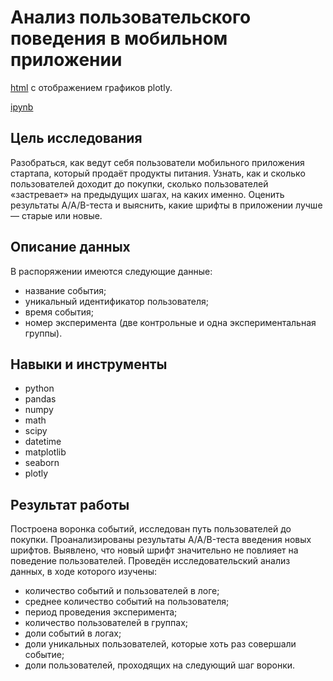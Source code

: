 # Анализ пользовательского поведения в мобильном приложении

[html](https://nbviewer.org/github/irashtelm/portfolio/blob/main/app_food_startup/app_food_startup.ipynb) с отображением графиков plotly.

[ipynb](https://github.com/irashtelm/portfolio/blob/main/app_food_startup/app_food_startup.ipynb)

## **Цель исследования**

Разобраться, как ведут себя пользователи мобильного приложения стартапа, который продаёт продукты питания. Узнать, как и сколько пользователей доходит до покупки, сколько пользователей «застревает» на предыдущих шагах, на каких именно. Оценить результаты A/A/B-теста и выяснить, какие шрифты в приложении лучше — старые или новые.

## **Описание данных**

В распоряжении имеются следующие данные:

- название события;
- уникальный идентификатор пользователя;
- время события;
- номер эксперимента (две контрольные и одна экспериментальная группы).

## **Навыки и инструменты**

- python
- pandas
- numpy
- math
- scipy
- datetime
- matplotlib
- seaborn
- plotly

## **Результат работы**

Построена воронка событий, исследован путь пользователей до покупки. Проанализированы результаты A/A/B-теста введения новых шрифтов. Выявлено, что новый шрифт значительно не повлияет на поведение пользователей. Проведён исследовательский анализ данных, в ходе которого изучены:

- количество событий и пользователей в логе;
- среднее количество событий на пользователя;
- период проведения эксперимента;
- количество пользователей в группах;
- доли событий в логах;
- доли уникальных пользователей, которые хоть раз совершали событие;
- доли пользователей, проходящих на следующий шаг воронки.
